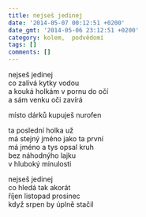 ```yaml
---
title: nejseš jedinej
date: '2014-05-07 00:12:51 +0200'
date_gmt: '2014-05-06 23:12:51 +0200'
category: kolem,  podvědomí
tags: []
comments: []
---
```

<p>nejseš jedinej<br />
co zalívá kytky vodou<br />
a kouká holkám v pornu do očí<br />
a sám venku oči zavírá</p>
<p>místo dárků kupuješ nurofen</p>
<p>ta poslední holka už<br />
má stejný jméno jako ta první<br />
má jméno a tys opsal kruh<br />
bez náhodnýho lajku<br />
v hluboký minulosti</p>
<p>nejseš jedinej<br />
co hledá tak akorát<br />
říjen listopad prosinec<br />
když srpen by úplně stačil</p>
